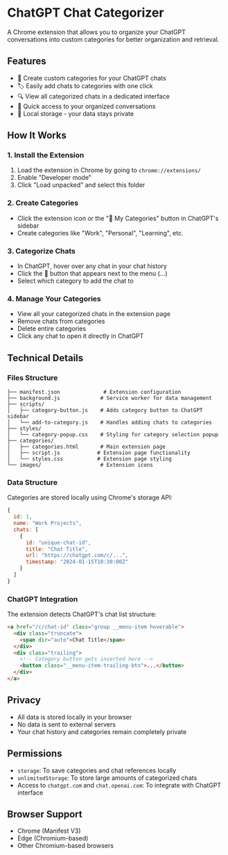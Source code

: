 # ChatGPT Chat Categorizer

A Chrome extension that allows you to organize your ChatGPT conversations into custom categories for better organization and retrieval.

## Features

- 📁 Create custom categories for your ChatGPT chats
- 🏷️ Easily add chats to categories with one click
- 🔍 View all categorized chats in a dedicated interface
- 🚀 Quick access to your organized conversations
- 💾 Local storage - your data stays private

## How It Works

### 1. Install the Extension

1. Load the extension in Chrome by going to `chrome://extensions/`
2. Enable "Developer mode"
3. Click "Load unpacked" and select this folder

### 2. Create Categories

- Click the extension icon or the "📁 My Categories" button in ChatGPT's sidebar
- Create categories like "Work", "Personal", "Learning", etc.

### 3. Categorize Chats

- In ChatGPT, hover over any chat in your chat history
- Click the 📁 button that appears next to the menu (...)
- Select which category to add the chat to

### 4. Manage Your Categories

- View all your categorized chats in the extension page
- Remove chats from categories
- Delete entire categories
- Click any chat to open it directly in ChatGPT

## Technical Details

### Files Structure

```
├── manifest.json              # Extension configuration
├── background.js             # Service worker for data management
├── scripts/
│   ├── category-button.js    # Adds category button to ChatGPT sidebar
│   └── add-to-category.js    # Handles adding chats to categories
├── styles/
│   └── category-popup.css    # Styling for category selection popup
├── categories/
│   ├── categories.html       # Main extension page
│   ├── script.js            # Extension page functionality
│   └── styles.css           # Extension page styling
└── images/                   # Extension icons
```

### Data Structure

Categories are stored locally using Chrome's storage API:

```javascript
{
  id: 1,
  name: "Work Projects",
  chats: [
    {
      id: "unique-chat-id",
      title: "Chat Title",
      url: "https://chatgpt.com/c/...",
      timestamp: "2024-01-15T10:30:00Z"
    }
  ]
}
```

### ChatGPT Integration

The extension detects ChatGPT's chat list structure:

```html
<a href="/c/chat-id" class="group __menu-item hoverable">
  <div class="truncate">
    <span dir="auto">Chat Title</span>
  </div>
  <div class="trailing">
    <!-- Category button gets inserted here -->
    <button class="__menu-item-trailing-btn">...</button>
  </div>
</a>
```

## Privacy

- All data is stored locally in your browser
- No data is sent to external servers
- Your chat history and categories remain completely private

## Permissions

- `storage`: To save categories and chat references locally
- `unlimitedStorage`: To store large amounts of categorized chats
- Access to `chatgpt.com` and `chat.openai.com`: To integrate with ChatGPT interface

## Browser Support

- Chrome (Manifest V3)
- Edge (Chromium-based)
- Other Chromium-based browsers
